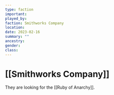 ```yaml
---
type: faction
important:
played_by:
faction: Smithworks Company
location: 
date: 2023-02-16
summary: ""
ancestry: 
gender: 
class: 
---
```

# [[Smithworks Company]]

They are looking for the [[Ruby of Anarchy]].